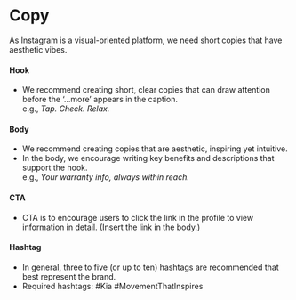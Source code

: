 # Copy

As Instagram is a visual-oriented platform, we need short copies that have aesthetic vibes.

#### Hook

* We recommend creating short, clear copies that can draw attention before the ‘...more’ appears in the caption.\
  e.g., _Tap. Check. Relax.​_

#### Body

* We recommend creating copies that are aesthetic, inspiring yet intuitive.
* In the body, we encourage writing key benefits and descriptions that support the hook.\
  e.g., _Your warranty info, always within reach.​_

#### CTA

* CTA is to encourage users to click the link in the profile to view information in detail. (Insert the link in the body.)

#### Hashtag

* In general, three to five (or up to ten) hashtags are recommended that best represent the brand.
* Required hashtags: #Kia #MovementThatInspires





